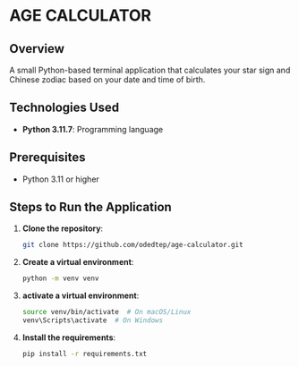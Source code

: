 # AGE CALCULATOR

## Overview
A small Python-based terminal application that calculates your star sign and Chinese zodiac based on your date and time of birth.

## Technologies Used
- **Python 3.11.7**: Programming language

## Prerequisites
- Python 3.11 or higher

## Steps to Run the Application

1. **Clone the repository**:
   ```bash
   git clone https://github.com/odedtep/age-calculator.git
   
2. **Create a virtual environment**:
    ```bash
   python -m venv venv
   
3. **activate a virtual environment**:
    ```bash
    source venv/bin/activate  # On macOS/Linux
    venv\Scripts\activate  # On Windows
   
4. **Install the requirements**:
    ```bash
    pip install -r requirements.txt

